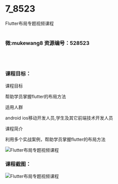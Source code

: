 # 7_8523
Flutter布局专题视频课程
<br/></br>
<h3>微:mukewang8 资源编号：528523</h3>
<br/></br>
<h3>课程目标：</h3>
<p>课程目标</p>
<p>帮助学员掌握flutter的布局方法</p>
<p>适用人群</p>
<p>android ios移动开发人员,学生及其它前端技术开发人员</p>
<p>课程简介</p>
<p>利用多个实战案例，帮助学员掌握flutter的布局方法</p>
<p><img src="https://www.ko996.com/wp-content/uploads/img/2019/11/2-41-300x167.png" alt="Flutter布局专题视频课程"></p>
<h3>课程截图：</h3>
<p><img src="https://www.ko996.com/wp-content/uploads/img/2019/11/1-32.png" alt="Flutter布局专题视频课程"></p>

